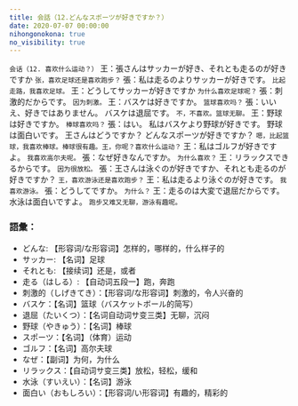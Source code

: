 ```yaml
---
title: 会話（12.どんなスポーツが好きですか？）
date: 2020-07-07 00:00:00
nihongonokona: true
no_visibility: true
---
```


`会话（12. 喜欢什么运动？）`
王：張さんはサッカーが好き、それとも走るのが好きですか
`张，喜欢足球还是喜欢跑步？`
張：私は走るのよりサッカーが好きです。
`比起走路，我喜欢足球。`
王：どうしてサッカーが好きですか
`为什么喜欢足球呢？`
張：刺激的だからです。
`因为刺激。`
王：バスケは好きですか。
`篮球喜欢吗？`
張：いいえ、好きではありません。 バスケは退屈です。
`不，不喜欢。篮球无聊。`
王：野球は好きですか。
`棒球喜欢吗？`
張：はい。 私はバスケより野球が好きです。 野球は面白いです。 王さんはどうですか？ どんなスポーツが好きですか？
`嗯，比起篮球，我喜欢棒球。棒球很有趣。王，你呢？喜欢什么运动？`
王：私はゴルフが好きですよ。
`我喜欢高尔夫呢。`
張：なぜ好きなんですか。
`为什么喜欢？`
王：リラックスできるからです。
`因为很放松。`
張：王さんは泳ぐのが好きですか、それとも走るのが好きですか？
`王，喜欢游泳还是喜欢跑步？`
王：私は走るより泳ぐのが好きです。
`我喜欢游泳。`
張：どうしてですか。
`为什么？`
王：走るのは大変で退屈だからです。 水泳は面白いですよ。
`跑步又难又无聊，游泳有趣呢。`

### 語彙：

- どんな: 【形容词/な形容词】怎样的，哪样的，什么样子的
- サッカー: 【名词】足球
- それとも: 【接续词】还是，或者
- 走る（はしる）: 【自动词五段一】跑，奔跑
- 刺激的（しげきてき）：【形容词/な形容词】刺激的，令人兴奋的
- バスケ：【名词】篮球（バスケットボール的简写）
- 退屈（たいくつ）：【名词自动词サ变三类】无聊，沉闷
- 野球（やきゅう）：【名词】棒球
- スポーツ：【名词】（体育）运动
- ゴルフ：【名词】高尔夫球
- なぜ：【副词】为何，为什么
- リラックス：【自动词サ变三类】放松，轻松，缓和
- 水泳（すいえい）：【名词】游泳
- 面白い（おもしろい）：【形容词/い形容词】有趣的，精彩的
